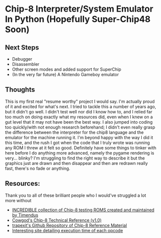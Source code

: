 # Chip-8 Interpreter/System Emulator In Python (Hopefully Super-Chip48 Soon)

## Next Steps

- Debugger
- Disassembler
- Other screen modes and added support for SuperChip
- (In the very far future) A Nintendo Gameboy emulator


## Thoughts

This is my first real "resume worthy" project I would say. I'm actually proud of it and excited for what's next.
I tried to tackle this a number of years ago, but it didn't go well.
I didn't test well nor did I know how to, and I relied far too much on doing exactly what my resources did, even when I knew on a 
gut level that it may not have been the best way. I also jumped into coding too quickly/with not enough research beforehand; I didn't
even really grasp the difference between the interpreter for the chip8 language and the emulator for the machine running it.
I'm beyond happy with the way I did it this time, and the rush I got when the code that I truly wrote was running any ROM I threw at
it felt so good.
Definitely have some things to tinker with here before I do anything more advanced, namely the pygame rendering is very... blinky? I'm struggling to find the right way to describe it but the graphics just are drawn and then disappear and then are redrawn really fast, there's no fade or anything.

## Resources:

Thank you to all of these brilliant people who I would've struggled a lot more without
- [INCREDIBLE collection of Chip-8 testing ROMS created and maintained by Timendus](https://github.com/Timendus/chip8-test-suite)
- [Cowgod's Chip-8 Technical Reference (v1.0)](http://devernay.free.fr/hacks/chip8/C8TECH10.HTM#0.0)
- [trapexit's Github Repository of Chip-8 Reference Material](https://github.com/trapexit/chip-8_documentation/tree/master)
- [Interesting site detailing execution time of each opcode](https://jackson-s.me/2019/07/13/Chip-8-Instruction-Scheduling-and-Frequency.html)

